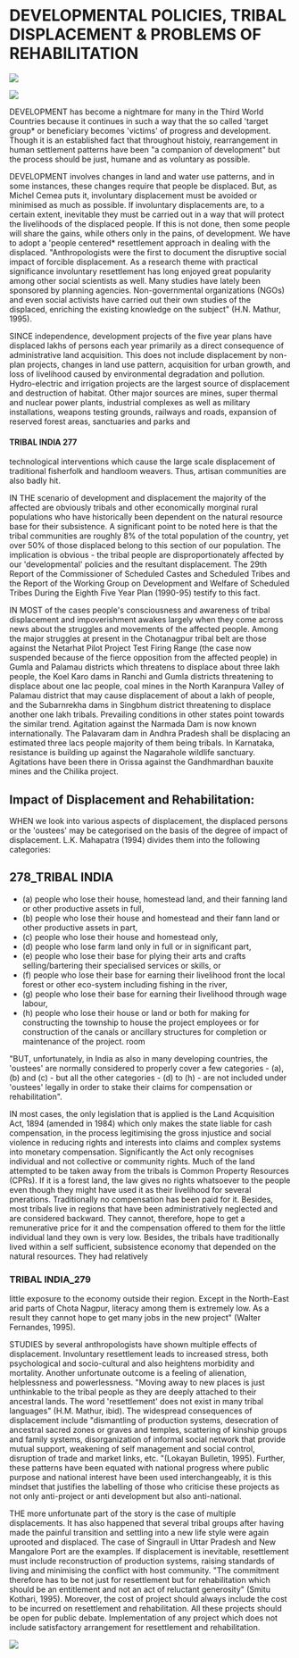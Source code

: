 # DEVELOPMENTAL POLICIES, TRIBAL DISPLACEMENT & PROBLEMS OF REHABILITATION

![](_page_0_Picture_1.jpeg)

![](_page_0_Picture_2.jpeg)

DEVELOPMENT has become a nightmare for many in the Third World Countries because it continues in such a way that the so called 'target group\* or beneficiary becomes 'victims' of progress and development. Though it is an established fact that throughout histoiy, rearrangement in human settlement patterns have been "a companion of development" but the process should be just, humane and as voluntary as possible.

DEVELOPMENT involves changes in land and water use patterns, and in some instances, these changes require that people be displaced. But, as Michel Cemea puts it, involuntary displacement must be avoided or minimised as much as possible. If involuntary displacements are, to a certain extent, inevitable they must be carried out in a way that will protect the livelihoods of the displaced people. If this is not done, then some people will share the gains, while others only in the pains, of development. We have to adopt a 'people centered\* resettlement approach in dealing with the displaced. "Anthropologists were the first to document the disruptive social impact of forcible displacement. As a research theme with practical significance involuntary resettlement has long enjoyed great popularity among other social scientists as well. Many studies have lately been sponsored by planning agencies. Non-governmental organizations (NGOs) and even social activists have carried out their own studies of the displaced, enriching the existing knowledge on the subject" (H.N. Mathur, 1995).

SINCE independence, development projects of the five year plans have displaced lakhs of persons each year primarily as a direct consequence of administrative land acquisition. This does not include displacement by non-plan projects, changes in land use pattern, acquisition for urban growth, and loss of livelihood caused by environmental degradation and pollution. Hydro-electric and irrigation projects are the largest source of displacement and destruction of habitat. Other major sources are mines, super thermal and nuclear power plants, industrial complexes as well as military installations, weapons testing grounds, railways and roads, expansion of reserved forest areas, sanctuaries and parks and

#### TRIBAL INDIA 277

technological interventions which cause the large scale displacement of traditional fisherfolk and handloom weavers. Thus, artisan communities are also badly hit.

IN THE scenario of development and displacement the majority of the affected are obviously tribals and other economically morginal rural populations who have historically been dependent on the natural resource base for their subsistence. A significant point to be noted here is that the tribal communities are roughly 8% of the total population of the country, yet over 50% of those displaced belong to this section of our population. The implication is obvious - the tribal people are disproportionately affected by our 'developmental' policies and the resultant displacement. The 29th Report of the Commissioner of Scheduled Castes and Scheduled Tribes and the Report of the Working Group on Development and Welfare of Scheduled Tribes During the Eighth Five Year Plan (1990-95) testify to this fact.

IN MOST of the cases people's consciousness and awareness of tribal displacement and impoverishment awakes largely when they come across news about the struggles and movements of the affected people. Among the major struggles at present in the Chotanagpur tribal belt are those against the Netarhat Pilot Project Test Firing Range (the case now suspended because of the fierce opposition from the affected people) in Gumla and Palamau districts which threatens to displace about three lakh people, the Koel Karo dams in Ranchi and Gumla districts threatening to displace about one lac people, coal mines in the North Karanpura Valley of Palamau district that may cause displacement of about a lakh of people, and the Subarnrekha dams in Singbhum district threatening to displace another one lakh tribals. Prevailing conditions in other states point towards the similar trend. Agitation against the Narmada Dam is now known internationally. The Palavaram dam in Andhra Pradesh shall be displacing an estimated three lacs people majority of them being tribals. In Karnataka, resistance is building up against the Nagarahole wildlife sanctuary. Agitations have been there in Orissa against the Gandhmardhan bauxite mines and the Chilika project.

## Impact of Displacement and Rehabilitation:

WHEN we look into various aspects of displacement, the displaced persons or the 'oustees' may be categorised on the basis of the degree of impact of displacement. L.K. Mahapatra (1994) divides them into the following categories:

## 278\_TRIBAL INDIA

- (a) people who lose their house, homestead land, and their fanning land or other productive assets in full,
- (b) people who lose their house and homestead and their fann land or other productive assets in part,
- (c) people who lose their house and homestead only,
- (d) people who lose farm land only in full or in significant part,
- (e) people who lose their base for plying their arts and crafts selling/bartering their specialised services or skills, or
- (f) people who lose their base for earning their livelihood front the local forest or other eco-system including fishing in the river,
- (g) people who lose their base for earning their livelihood through wage labour,
- (h) people who lose their house or land or both for making for constructing the township to house the project employees or for construction of the canals or ancillary structures for completion or maintenance of the project. room

"BUT, unfortunately, in India as also in many developing countries, the 'oustees' are normally considered to properly cover a few categories - (a), (b) and (c) - but all the other categories - (d) to (h) - are not included under 'oustees' legally in order to stake their claims for compensation or rehabilitation".

IN most cases, the only legislation that is applied is the Land Acquisition Act, 1894 (amended in 1984) which only makes the state liable for cash compensation, in the process legitimising the gross injustice and social violence in reducing rights and interests into claims and complex systems into monetary compensation. Significantly the Act only recognises individual and not collective or community rights. Much of the land attempted to be taken away from the tribals is Common Property Resources (CPRs). If it is a forest land, the law gives no rights whatsoever to the people even though they might have used it as their livelihood for several pnerations. Traditionally no compensation has been paid for it. Besides, most tribals live in regions that have been administratively neglected and are considered backward. They cannot, therefore, hope to get a remunerative price for it and the compensation offered to them for the little individual land they own is very low. Besides, the tribals have traditionally lived within a self sufficient, subsistence economy that depended on the natural resources. They had relatively

### TRIBAL INDIA\_279

little exposure to the economy outside their region. Except in the North-East arid parts of Chota Nagpur, literacy among them is extremely low. As a result they cannot hope to get many jobs in the new project" (Walter Fernandes, 1995).

STUDIES by several anthropologists have shown multiple effects of displacement. Involuntary resettlement leads to increased stress, both psychological and socio-cultural and also heightens morbidity and mortality. Another unfortunate outcome is a feeling of alienation, helplessness and powerlessness. "Moving away to new places is just unthinkable to the tribal people as they are deeply attached to their ancestral lands. The word 'resettlement' does not exist in many tribal languages" (H.M. Mathur, ibid). The widespread consequences of displacement include "dismantling of production systems, desecration of ancestral sacred zones or graves and temples, scattering of kinship groups and family systems, disorganization of informal social network that provide mutual support, weakening of self management and social control, disruption of trade and market links, etc. "(Lokayan Bulletin, 1995). Further, these patterns have been equated with national progress where public purpose and national interest have been used interchangeably, it is this mindset that justifies the labelling of those who criticise these projects as not only anti-project or anti development but also anti-national.

THE more unfortunate part of the story is the case of multiple displacements. It has also happened that several tribal groups after having made the painful transition and settling into a new life style were again uprooted and displaced. The case of Singraull in Uttar Pradesh and New Mangalore Port are the examples. If displacement is inevitable, resettlement must include reconstruction of production systems, raising standards of living and minimising the conflict with host community. "The commitment therefore has to be not just for resettlement but for rehabilitation which should be an entitlement and not an act of reluctant generosity" (Smitu Kothari, 1995). Moreover, the cost of project should always include the cost to be incurred on resettlement and rehabilitation. All these projects should be open for public debate. Implementation of any project which does not include satisfactory arrangement for resettlement and rehabilitation.

![](_page_4_Picture_4.jpeg)